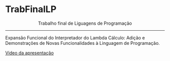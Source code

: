 # TrabFinalLP
<p align="center">Trabalho final de Liguagens de Programação
</p>

* * *********************************************************************************
Expansão Funcional do Interpretador do Lambda Cálculo: Adição e Demonstrações de Novas Funcionalidades à Linguagem de Programação.


[Video da apresentação](https://youtu.be/hhL7u-6eAes
)

